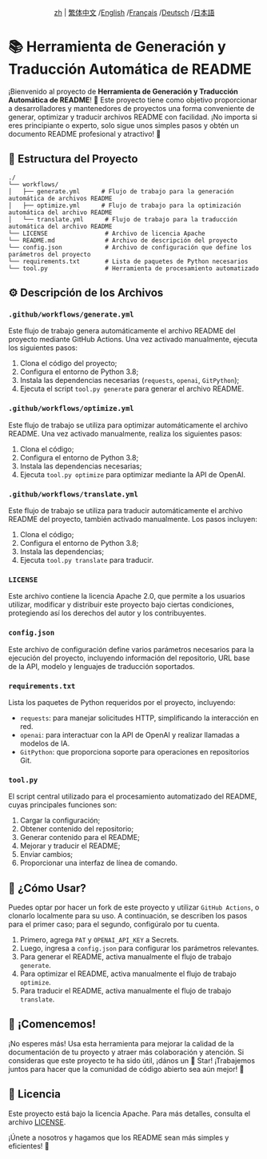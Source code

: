 <div align="center">

[zh](/README.md) | [繁体中文](/README/README_zh-TW.md) /[English](/README/README_en.md) /[Français](/README/README_fr.md) /[Deutsch](/README/README_de.md) /[日本語](/README/README_ja.md)

</div>

# 📚 Herramienta de Generación y Traducción Automática de README

¡Bienvenido al proyecto de **Herramienta de Generación y Traducción Automática de README**! 🎉 Este proyecto tiene como objetivo proporcionar a desarrolladores y mantenedores de proyectos una forma conveniente de generar, optimizar y traducir archivos README con facilidad. ¡No importa si eres principiante o experto, solo sigue unos simples pasos y obtén un documento README profesional y atractivo! 🚀

## 📂 Estructura del Proyecto

```plaintext
./
└── workflows/
│   ├── generate.yml      # Flujo de trabajo para la generación automática de archivos README
│   ├── optimize.yml      # Flujo de trabajo para la optimización automática del archivo README
│   └── translate.yml      # Flujo de trabajo para la traducción automática del archivo README
└── LICENSE                # Archivo de licencia Apache
└── README.md              # Archivo de descripción del proyecto
└── config.json            # Archivo de configuración que define los parámetros del proyecto
└── requirements.txt       # Lista de paquetes de Python necesarios
└── tool.py                # Herramienta de procesamiento automatizado
```

## ⚙️ Descripción de los Archivos

### `.github/workflows/generate.yml`
Este flujo de trabajo genera automáticamente el archivo README del proyecto mediante GitHub Actions. Una vez activado manualmente, ejecuta los siguientes pasos:
1. Clona el código del proyecto;
2. Configura el entorno de Python 3.8;
3. Instala las dependencias necesarias (`requests`, `openai`, `GitPython`);
4. Ejecuta el script `tool.py generate` para generar el archivo README.

### `.github/workflows/optimize.yml`
Este flujo de trabajo se utiliza para optimizar automáticamente el archivo README. Una vez activado manualmente, realiza los siguientes pasos:
1. Clona el código;
2. Configura el entorno de Python 3.8;
3. Instala las dependencias necesarias;
4. Ejecuta `tool.py optimize` para optimizar mediante la API de OpenAI.

### `.github/workflows/translate.yml`
Este flujo de trabajo se utiliza para traducir automáticamente el archivo README del proyecto, también activado manualmente. Los pasos incluyen:
1. Clona el código;
2. Configura el entorno de Python 3.8;
3. Instala las dependencias;
4. Ejecuta `tool.py translate` para traducir.

### `LICENSE`
Este archivo contiene la licencia Apache 2.0, que permite a los usuarios utilizar, modificar y distribuir este proyecto bajo ciertas condiciones, protegiendo así los derechos del autor y los contribuyentes.

### `config.json`
Este archivo de configuración define varios parámetros necesarios para la ejecución del proyecto, incluyendo información del repositorio, URL base de la API, modelo y lenguajes de traducción soportados.

### `requirements.txt`
Lista los paquetes de Python requeridos por el proyecto, incluyendo:
- `requests`: para manejar solicitudes HTTP, simplificando la interacción en red.
- `openai`: para interactuar con la API de OpenAI y realizar llamadas a modelos de IA.
- `GitPython`: que proporciona soporte para operaciones en repositorios Git.

### `tool.py`
El script central utilizado para el procesamiento automatizado del README, cuyas principales funciones son:
1. Cargar la configuración;
2. Obtener contenido del repositorio;
3. Generar contenido para el README;
4. Mejorar y traducir el README;
5. Enviar cambios;
6. Proporcionar una interfaz de línea de comando.

## 🌸 ¿Cómo Usar?

Puedes optar por hacer un fork de este proyecto y utilizar `GitHub Actions`, o clonarlo localmente para su uso. A continuación, se describen los pasos para el primer caso; para el segundo, configúralo por tu cuenta.

1. Primero, agrega `PAT` y `OPENAI_API_KEY` a Secrets.
2. Luego, ingresa a `config.json` para configurar los parámetros relevantes.
3. Para generar el README, activa manualmente el flujo de trabajo `generate`.
4. Para optimizar el README, activa manualmente el flujo de trabajo `optimize`.
5. Para traducir el README, activa manualmente el flujo de trabajo `translate`.

## 🌟 ¡Comencemos!

¡No esperes más! Usa esta herramienta para mejorar la calidad de la documentación de tu proyecto y atraer más colaboración y atención. Si consideras que este proyecto te ha sido útil, ¡dános un 💖 Star! ¡Trabajemos juntos para hacer que la comunidad de código abierto sea aún mejor! 🌈

## 📄 Licencia

Este proyecto está bajo la licencia Apache. Para más detalles, consulta el archivo [LICENSE](LICENSE).

¡Únete a nosotros y hagamos que los README sean más simples y eficientes! 🚀